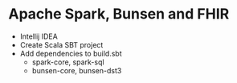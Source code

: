 
# Apache Spark, Bunsen and FHIR

* Intellij IDEA
* Create Scala SBT project
* Add dependencies to build.sbt
    * spark-core, spark-sql
    * bunsen-core, bunsen-dst3
    